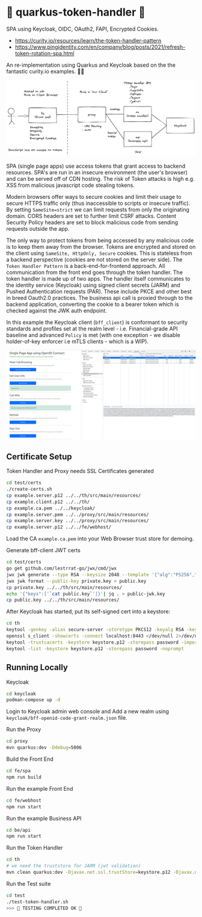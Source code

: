 # 🔐 quarkus-token-handler 🔐

SPA using Keycloak, OIDC, OAuth2, FAPI, Encrypted Cookies.

- https://curity.io/resources/learn/the-token-handler-pattern
- https://www.pingidentity.com/en/company/blog/posts/2021/refresh-token-rotation-spa.html

An re-implementation using Quarkus and Keycloak based on the the fantastic curity.io examples. 👏👏

![images/token-handler.png](images/token-handler.png)

SPA (single page apps) use access tokens that grant access to backend resources. SPA's are run in an insecure environment (the user's browser) and can be served off of CDN hosting. The risk of Token attacks is high e.g. XSS from malicious javascript code stealing tokens.

Modern browsers offer ways to secure cookies and limit their usage to secure HTTPS traffic only (thus inaccessible to scripts or insecure traffic). By setting `SameSite=strict` we can limit requests from only the originating domain. CORS headers are set to further limit CSRF attacks. Content Security Policy headers are set to block malicious code from sending requests outside the app.

The only way to protect tokens from being accessed by any malicious code is to keep them away from the browser. Tokens are encrypted and stored on the client using `SameSite, HttpOnly, Secure` cookies. This is stateless from a backend perspective (cookies are not stored on the server side). The `Token Handler Pattern` is a back-end-for-frontend approach. All communication from the front end goes through the token handler. The token handler is made up of two apps. The handler itself communicates to the identity service (Keycloak) using signed client secrets (JARM) and Pushed Authentication requests (PAR). These include PKCE and other best in breed Oauth2.0 practices. The business api call is proxied through to the backend application, converting the cookie to a bearer token which is checked against the JWK auth endpoint.

In this example the Keycloak client (`bff_client`) is conformant to security standards and profiles set at the realm level - i.e. Financial-grade API baseline and advanced `Policy` is met (with one exception - we disable holder-of-key enforcer i.e mTLS clients - which is a WIP).

![images/fe.png](images/fe.png)

## Certificate Setup

Token Handler and Proxy needs SSL Certificates generated
```bash
cd test/certs
./create-certs.sh
cp example.server.p12 ../../th/src/main/resources/
cp example.client.p12 ../../th/
cp example.ca.pem ../../keycloak/
cp example.server.pem ../../proxy/src/main/resources/
cp example.server.key ../../proxy/src/main/resources/
cp example.server.p12 ../../fe/webhost/
```

Load the CA `example.ca.pem` into your Web Browser trust store for demoing.

Generate bff-client JWT certs
```bash
cd test/certs
go get github.com/lestrrat-go/jwx/cmd/jwx
jwx jwk generate --type RSA --keysize 2048 --template '{"alg":"PS256","use":"sig"}' > private.key
jwx jwk format --public-key private.key > public.key
cp private.key ../../th/src/main/resources/
echo '{"keys":['`cat public.key`']}'| jq . > public-jwk.key
cp public.key ../../th/src/main/resources/
```

After Keycloak has started, put its self-signed cert into a keystore:
```bash
cd th
keytool -genkey -alias secure-server -storetype PKCS12 -keyalg RSA -keysize 2048 -keystore keystore.p12 -validity 3650 -dname "CN=DEV, OU=DEV, O=ACME, L=Brisbane, ST=QLD, C=AU" -storepass password
openssl s_client -showcerts -connect localhost:8443 </dev/null 2>/dev/null | awk '/BEGIN CERTIFICATE/,/END CERTIFICATE/ {print $0}' > /tmp/kc.pem
keytool -trustcacerts -keystore keystore.p12 -storepass password -importcert -alias login.example.com -file "/tmp/kc.pem" -noprompt
keytool -list -keystore keystore.p12 -storepass password -noprompt
```

## Running Locally

Keycloak
```bash
cd keycloak
podman-compose up -d
```

Login to Keycloak admin web console and Add a new realm using `keycloak/bff-openid-code-grant-realm.json` file.

Run the Proxy
```bash
cd proxy
mvn quarkus:dev -Ddebug=5006
```

Build the Front End
```bash
cd fe/spa
npm run build
```

Run the example Front End
```bash
cd fe/webhost
npm run start
```

Run the example Business API
```bash
cd be/api
npm run start
```

Run the Token Handler
```bash
cd th
# we need the truststore for JARM (jwt validation)
mvn clean quarkus:dev -Djavax.net.ssl.trustStore=keystore.p12 -Djavax.net.ssl.trustStorePassword=password
```

Run the Test suite
```bash
cd test
./test-token-handler.sh
>>> 🌈 TESTING COMPLETED OK 🌈
```
